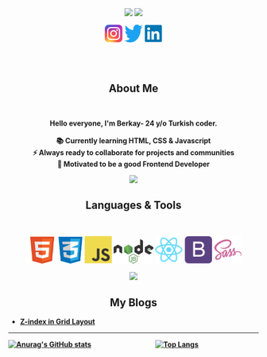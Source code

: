 <!--Cover -->



<div align="center">
  <img  src="https://user-images.githubusercontent.com/81809211/160308719-bcd9feb9-5f30-41ee-baf6-08f92d98d3a6.svg" />
  <img  src="https://user-images.githubusercontent.com/81809211/160301906-0190a3c9-3bb2-45fc-85ba-25f06f1aed66.gif" />
  <!--Social Media -->
  <p align="center">
    <img src="./img/Instagram.svg" width="36"  alt="Instagram" />
    <img src="./img/twitter-original.svg" width="36"  alt="Twitter" />
    <img src="./img/linkedin-original.svg" width="36" alt="Linkedin" />
  </p> 
 <br><br>
  <h2>About Me</h2>
  <br>
  <p><strong>Hello everyone, I'm Berkay- 24 y/o Turkish coder. <br><br>
    📚 Currently learning HTML, CSS & Javascript</li> <br>
    ⚡ Always ready to collaborate for projects and communities  <br>
    🎯 Motivated to be a good Frontend Developer  
  </p>
  
</div>
<div align="center"><img  src="https://user-images.githubusercontent.com/81809211/160306760-30a703a6-0404-49d2-aac3-9afe9c3f76ab.gif" /></div>


<!--Technologies -->
<div>
  <h2 align="center">Languages & Tools</h2>
  <br>
  <p align="center">
    <img src="./img/html.png" width="64"  alt="HTML" />
    <img src="./img/css.png" width="48"  alt="CSS" />
    <img src="./img/javascript-original.svg" width="56" alt="JavaScript" />
    <img src="./img/Node.js.svg" width="80"  alt="NodeJS" />
    <img src="./img/react-original.svg" width="56"  alt="React" />
    <img src="./img/bootstrap-plain.svg" width="56"  alt="Bootstrap" />
    <img src="./img/sass-original.svg" width="56"  alt="Sass" />
  </p>
</div>  
<div align="center"><img  src="https://user-images.githubusercontent.com/81809211/160306760-30a703a6-0404-49d2-aac3-9afe9c3f76ab.gif" /></div>
<h2 align ="center">My Blogs</h2>

<!-- BLOG-POST-LIST:START -->
- [Z-index in Grid Layout](https://medium.com/@berkaycrk/z-index-in-grid-layout-f6edf9648ea2?source=rss-1ca17d37dc3f------2)
<!-- BLOG-POST-LIST:END -->

 
 <hr>
 

[![Anurag's GitHub stats](https://github-readme-stats.vercel.app/api?username=berkaycirak&show_icons=true&theme=dracula)](https://github.com/berkaycirak/github-readme-stats)
&emsp;&emsp;&emsp;&emsp;&emsp;&emsp;&emsp;&emsp;&emsp;[![Top Langs](https://github-readme-stats.vercel.app/api/top-langs/?username=berkaycirak&theme=dracula&card_width=350)](https://github.com/berkaycirak/github-readme-stats)







